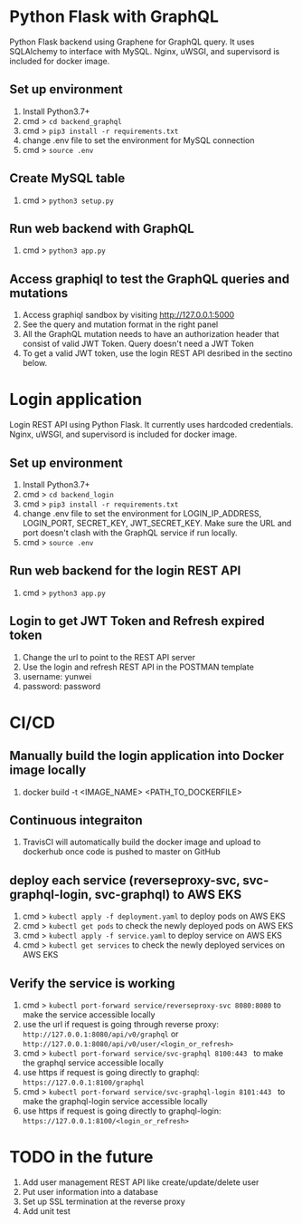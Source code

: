 # Python Flask with GraphQL

Python Flask backend using Graphene for GraphQL query. It uses SQLAlchemy to interface with MySQL. Nginx, uWSGI, and supervisord is included for docker image.

## Set up environment

1.  Install Python3.7+
2.  cmd > `cd backend_graphql`
3.  cmd > `pip3 install -r requirements.txt`
4.  change .env file to set the environment for MySQL connection
5.  cmd > `source .env`

## Create MySQL table

1.  cmd > `python3 setup.py`

## Run web backend with GraphQL

1.  cmd > `python3 app.py`

## Access graphiql to test the GraphQL queries and mutations

1. Access graphiql sandbox by visiting http://127.0.0.1:5000
2. See the query and mutation format in the right panel
3. All the GraphQL mutation needs to have an authorization header that consist of valid JWT Token. Query doesn't need a JWT Token
4. To get a valid JWT token, use the login REST API desribed in the sectino below.

# Login application

Login REST API using Python Flask. It currently uses hardcoded credentials. Nginx, uWSGI, and supervisord is included for docker image.

## Set up environment

1. Install Python3.7+
2. cmd > `cd backend_login`
3. cmd > `pip3 install -r requirements.txt`
4. change .env file to set the environment for LOGIN_IP_ADDRESS, LOGIN_PORT, SECRET_KEY, JWT_SECRET_KEY. Make sure the URL and port doesn't clash with the GraphQL service if run locally.
5. cmd > `source .env`

## Run web backend for the login REST API

1.  cmd > `python3 app.py`

## Login to get JWT Token and Refresh expired token

1. Change the url to point to the REST API server
2. Use the login and refresh REST API in the POSTMAN template
3. username: yunwei
4. password: password

# CI/CD

## Manually build the login application into Docker image locally

1. docker build -t <IMAGE_NAME> <PATH_TO_DOCKERFILE>

## Continuous integraiton

1.  TravisCI will automatically build the docker image and upload to dockerhub once code is pushed to master on GitHub

## deploy each service (reverseproxy-svc, svc-graphql-login, svc-graphql) to AWS EKS

1. cmd > `kubectl apply -f deployment.yaml` to deploy pods on AWS EKS
2. cmd > `kubectl get pods` to check the newly deployed pods on AWS EKS
3. cmd > `kubectl apply -f service.yaml` to deploy service on AWS EKS
4. cmd > `kubectl get services` to check the newly deployed services on AWS EKS

## Verify the service is working

1. cmd > `kubectl port-forward service/reverseproxy-svc 8080:8080` to make the service accessible locally
2. use the url if request is going through reverse proxy: `http://127.0.0.1:8080/api/v0/graphql` or `http://127.0.0.1:8080/api/v0/user/<login_or_refresh>`
3. cmd > `kubectl port-forward service/svc-graphql 8100:443 ` to make the graphql service accessible locally
4. use https if request is going directly to graphql: `https://127.0.0.1:8100/graphql`
5. cmd > `kubectl port-forward service/svc-graphql-login 8101:443 ` to make the graphql-login service accessible locally
6. use https if request is going directly to graphql-login: `https://127.0.0.1:8100/<login_or_refresh>`

# TODO in the future
1. Add user management REST API like create/update/delete user
2. Put user information into a database
3. Set up SSL termination at the reverse proxy
4. Add unit test

